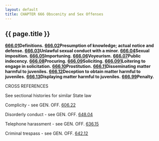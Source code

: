 ```yaml
---
layout: default 
title: CHAPTER 666 Obscenity and Sex Offenses
---
```


{{ page.title }}
----------------

[**666.01**](364f719c.html)**Definitions.**
[**666.02**](366e6a0c.html)**Presumption of knowledge; actual notice and
defense.** [**666.03**](36820530.html)**Unlawful sexual conduct with a
minor.** [**666.04**](3688b7e6.html)**Sexual imposition.**
[**666.05**](369432f9.html)**Importuning.**
[**666.06**](369773f9.html)**Voyeurism.**
[**666.07**](36a4ed8a.html)**Public indecency.**
[**666.08**](36b67c84.html)**Procuring.**
[**666.09**](36c07b67.html)**Soliciting.**
[**666.091**](36c7656c.html)**Loitering to engage in solicitation.**
[**666.10**](36d814d9.html)**Prostitution.**
[**666.11**](36dd1093.html)**Disseminating matter harmful to
juveniles.** [**666.12**](36f443c9.html)**Deception to obtain matter
harmful to juveniles.** [**666.13**](36ff4c19.html)**Displaying matter
harmful to juveniles.** [**666.99**](3707e94c.html)**Penalty.**

CROSS REFERENCES

See sectional histories for similar State law

Complicity - see GEN. OFF. [606.22](2a62f3ea.html)

Disorderly conduct - see GEN. OFF. [648.04](34d074ff.html)

Telephone harassment - see GEN. OFF. [636.15](317ec4c2.html)

Criminal trespass - see GEN. OFF. [642.12](32e6f2b4.html)
